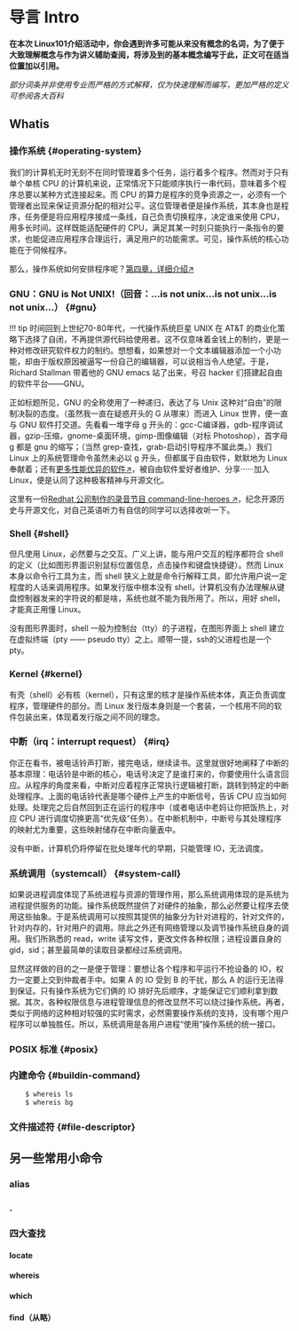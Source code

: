 # 导言 Intro

**在本次 Linux101介绍活动中，你会遇到许多可能从来没有概念的名词，为了便于大致理解概念与作为讲义辅助查阅，将涉及到的基本概念编写于此，正文可在适当位置加以引用。**

_部分词条并非使用专业而严格的方式解释，仅为快速理解而编写，更加严格的定义可参阅各大百科_

## Whatis

### 操作系统 {#operating-system}

我们的计算机无时无刻不在同时管理着多个任务，运行着多个程序。然而对于只有单个单核 CPU 的计算机来说，正常情况下只能顺序执行一串代码，意味着多个程序总要以某种方式连接起来。而 CPU 的算力是程序的竞争资源之一，必须有一个管理者出现来保证资源分配的相对公平。这位管理者便是操作系统，其本身也是程序，任务便是将应用程序接成一条线，自己负责切换程序，决定谁来使用 CPU，用多长时间。这样既能适配硬件的 CPU，满足其某一时刻只能执行一条指令的要求，也能促进应用程序合理运行，满足用户的功能需求。可见，操作系统的核心功能在于伺候程序。

那么，操作系统如何安排程序呢？<a href="javascript:void(0)" onclick='$("//a[href=\\.\\.\\/Ch04\\/1\\/]")[0].click()'>第四章，详细介绍↗</a>

### GNU：GNU is Not UNIX!（回音：...is not unix...is not unix...is not unix...） {#gnu}

!!! tip 
    时间回到上世纪70-80年代，一代操作系统巨星 UNIX 在 AT&T 的商业化策略下选择了自闭，不再提供源代码给使用者。这不仅意味着金钱上的制约，更是一种对修改研究软件权力的制约。想想看，如果想对一个文本编辑器添加一个小功能，却由于版权原因被逼写一份自己的编辑器，可以说相当令人绝望。于是，Richard Stallman 带着他的 GNU emacs 站了出来，号召 hacker 们搭建起自由的软件平台——GNU。
    
正如标题所见，GNU 的全称使用了一种递归，表达了与 Unix 这种对“自由”的限制决裂的态度。（虽然我一直在疑惑开头的 G 从哪来）而进入 Linux 世界，便一直与 GNU 软件打交道。先看看一堆字母 g 开头的：gcc-C编译器，gdb-程序调试器，gzip-压缩，gnome-桌面环境，gimp-图像编辑（对标 Photoshop），首字母 g 都是 gnu 的缩写；（当然 grep-查找，grab-启动引导程序不属此类。）我们 Linux 上的系统管理命令虽然未必以 g 开头，但都属于自由软件，默默地为 Linux 奉献着；还有<a href="我是给中文还是英文呢（wiki 离线为 pdf）">更多性能优异的软件↗</a>，被自由软件爱好者维护、分享······加入 Linux，便是认同了这种极客精神与开源文化。

这里有一份<a href="https://www.redhat.com/en/command-line-heroes">Redhat 公司制作的录音节目 command-line-heroes ↗</a>，纪念开源历史与开源文化，对自己英语听力有自信的同学可以选择收听一下。

### Shell {#shell}

但凡使用 Linux，必然要与之交互。广义上讲，能与用户交互的程序都符合 shell 的定义（比如图形界面识别鼠标位置信息，点击操作和键盘快捷键）。然而 Linux 本身以命令行工具为主，而 shell 狭义上就是命令行解释工具，即允许用户说一定程度的人话来调用程序。如果发行版中根本没有 shell，计算机没有办法理解从键盘控制器发来的字符说的都是啥，系统也就不能为我所用了。所以，用好 shell，才能真正用懂 Linux。

没有图形界面时，shell 一般为控制台（tty）的子进程，在图形界面上 shell 建立在虚拟终端（pty —— pseudo tty）之上。顺带一提，ssh的父进程也是一个 pty。

### Kernel {#kernel}

有壳（shell）必有核（kernel），只有这里的核才是操作系统本体，真正负责调度程序，管理硬件的部分。而 Linux 发行版本身则是一个套装，一个核用不同的软件包装出来，体现着发行版之间不同的理念。

### 中断（irq：interrupt request） {#irq}

你正在看书，被电话铃声打断，接完电话，继续读书。这里就很好地阐释了中断的基本原理：电话铃是中断的核心，电话号决定了是谁打来的，你要使用什么语言回应。从程序的角度来看，中断对应着程序正常执行逻辑被打断，跳转到特定的中断处理程序。上面的电话铃代表是哪个硬件上产生的中断信号，告诉 CPU 应当如何处理。处理完之后自然回到正在运行的程序中（或者电话中老妈让你把饭热上，对应 CPU 进行调度切换更高“优先级”任务）。在中断机制中，中断号与其处理程序的映射尤为重要，这些映射储存在中断向量<abbr title="一种数据结构，在 case 语句中用到">表</abbr>中。

没有中断，计算机仍将停留在批处理年代的早期，只能管理 IO，无法调度。

### 系统调用（systemcall） {#system-call}

如果说进程调度体现了系统进程与资源的管理作用，那么系统调用体现的是系统为进程提供服务的功能。操作系统既然提供了对硬件的抽象，那么必然要让程序去使用这些抽象。于是系统调用可以按照其提供的抽象分为针对进程的，针对文件的，针对内存的，针对用户的调用。除此之外还有网络管理以及调节操作系统自身的调用。我们所熟悉的 read，write 读写文件，更改文件各种权限；进程设置自身的gid，sid；甚至最简单的读取目录都经过系统调用。

显然这样做的目的之一是便于管理：要想让各个程序和平运行不抢设备的 IO，权力一定要上交到仲裁者手中。如果 A 的 IO 受到 B 的干扰，那么 A 的运行无法得到保证。只有操作系统为它们俩的 IO 排好先后顺序，才能保证它们顺利拿到数据。其次，各种权限信息与进程管理信息的修改显然不可以绕过操作系统。再者，类似于网络的这种相对较强的实时需求，必然需要操作系统的支持，没有哪个用户程序可以单独胜任。所以，系统调用是各用户进程“使用”操作系统的统一接口。

### POSIX 标准 {#posix}

### 内建命令 {#buildin-command}

```bash
    $ whereis ls
    $ whereis bg
```

### 文件描述符 {#file-descriptor}

## 另一些常用小命令

### alias

### .



### 四大查找

#### locate

#### whereis

#### which

#### find（从略）



<script type="text/javascript" src="http://code.jquery.com/jquery-1.7.1.min.js"></script>